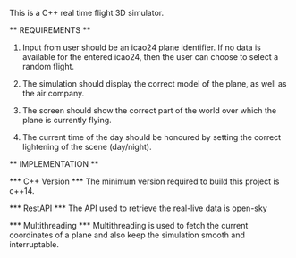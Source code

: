 This is a C++ real time flight 3D simulator.

** REQUIREMENTS **

1) Input from user should be an icao24 plane identifier.
	If no data is available for the entered icao24, then the user can choose to select a random flight.

2) The simulation should display the correct model of the plane, as well as the air company.
3) The screen should show the correct part of the world over which the plane is currently flying.
4) The current time of the day should be honoured by setting the correct lightening of the scene (day/night).

** IMPLEMENTATION **

*** C++ Version ***
The minimum version required to build this project is c++14.

*** RestAPI ***
The API used to retrieve the real-live data is open-sky

*** Multithreading ***
Multithreading is used to fetch the current coordinates of a plane and also keep the simulation smooth
and interruptable.
